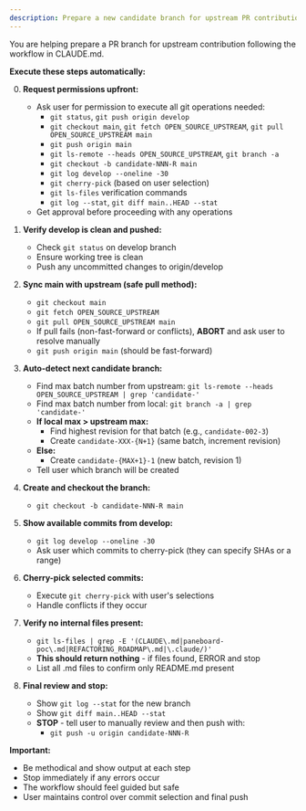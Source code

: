```yaml
---
description: Prepare a new candidate branch for upstream PR contribution
---
```


You are helping prepare a PR branch for upstream contribution following the workflow in CLAUDE.md.

**Execute these steps automatically:**

0. **Request permissions upfront:**
   - Ask user for permission to execute all git operations needed:
     - `git status`, `git push origin develop`
     - `git checkout main`, `git fetch OPEN_SOURCE_UPSTREAM`, `git pull OPEN_SOURCE_UPSTREAM main`
     - `git push origin main`
     - `git ls-remote --heads OPEN_SOURCE_UPSTREAM`, `git branch -a`
     - `git checkout -b candidate-NNN-R main`
     - `git log develop --oneline -30`
     - `git cherry-pick` (based on user selection)
     - `git ls-files` verification commands
     - `git log --stat`, `git diff main..HEAD --stat`
   - Get approval before proceeding with any operations

1. **Verify develop is clean and pushed:**
   - Check `git status` on develop branch
   - Ensure working tree is clean
   - Push any uncommitted changes to origin/develop

2. **Sync main with upstream (safe pull method):**
   - `git checkout main`
   - `git fetch OPEN_SOURCE_UPSTREAM`
   - `git pull OPEN_SOURCE_UPSTREAM main`
   - If pull fails (non-fast-forward or conflicts), **ABORT** and ask user to resolve manually
   - `git push origin main` (should be fast-forward)

3. **Auto-detect next candidate branch:**
   - Find max batch number from upstream: `git ls-remote --heads OPEN_SOURCE_UPSTREAM | grep 'candidate-'`
   - Find max batch number from local: `git branch -a | grep 'candidate-'`
   - **If local max > upstream max:**
     - Find highest revision for that batch (e.g., `candidate-002-3`)
     - Create `candidate-XXX-{N+1}` (same batch, increment revision)
   - **Else:**
     - Create `candidate-{MAX+1}-1` (new batch, revision 1)
   - Tell user which branch will be created

4. **Create and checkout the branch:**
   - `git checkout -b candidate-NNN-R main`

5. **Show available commits from develop:**
   - `git log develop --oneline -30`
   - Ask user which commits to cherry-pick (they can specify SHAs or a range)

6. **Cherry-pick selected commits:**
   - Execute `git cherry-pick` with user's selections
   - Handle conflicts if they occur

7. **Verify no internal files present:**
   - `git ls-files | grep -E '(CLAUDE\.md|paneboard-poc\.md|REFACTORING_ROADMAP\.md|\.claude/)'`
   - **This should return nothing** - if files found, ERROR and stop
   - List all .md files to confirm only README.md present

8. **Final review and stop:**
   - Show `git log --stat` for the new branch
   - Show `git diff main..HEAD --stat`
   - **STOP** - tell user to manually review and then push with:
     - `git push -u origin candidate-NNN-R`

**Important:**
- Be methodical and show output at each step
- Stop immediately if any errors occur
- The workflow should feel guided but safe
- User maintains control over commit selection and final push
